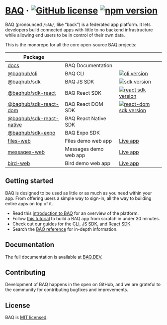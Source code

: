 # [BAQ](https://baq.dev/) &middot; [![GitHub license](https://img.shields.io/badge/license-MIT-blue.svg)](https://github.com/baqhub/baq/blob/main/LICENSE) [![npm version](https://img.shields.io/npm/v/@baqhub/sdk.svg?color=)](https://www.npmjs.com/package/react)

BAQ (pronounced `/bAk/`, like “back”) is a federated app platform. It lets developers build connected apps with little to no backend infrastructure while allowing end users to be in control of their own data.

This is the monorepo for all the core open-source BAQ projects:

| Package                                                   |                       |                                                                                                                                                          |
| --------------------------------------------------------- | --------------------- | -------------------------------------------------------------------------------------------------------------------------------------------------------- |
| [docs](packages/app-docs-web)                             | BAQ Documentation     |                                                                                                                                                          |
| [@baqhub/cli](packages/lib-cli)                           | BAQ CLI               | [![cli version](https://img.shields.io/npm/v/@baqhub/cli.svg?label=%20&color=)](https://www.npmjs.com/package/@baqhub/cli)                               |
| [@baqhub/sdk](packages/lib-sdk)                           | BAQ JS SDK            | [![sdk version](https://img.shields.io/npm/v/@baqhub/sdk.svg?label=%20&color=)](https://www.npmjs.com/package/@baqhub/sdk)                               |
| [@baqhub/sdk-react](packages/lib-sdk-react)               | BAQ React SDK         | [![react sdk version](https://img.shields.io/npm/v/@baqhub/sdk-react.svg?label=%20&color=)](https://www.npmjs.com/package/@baqhub/sdk-react)             |
| [@baqhub/sdk-react-dom](packages/lib-sdk-react-dom)       | BAQ React DOM SDK     | [![react-dom sdk version](https://img.shields.io/npm/v/@baqhub/sdk-react-dom.svg?label=%20&color=)](https://www.npmjs.com/package/@baqhub/sdk-react-dom) |
| [@baqhub/sdk-react-native](packages/lib-sdk-react-native) | BAQ React Native SDK  |                                                                                                                                                          |
| [@baqhub/sdk-expo](packages/lib-sdk-expo)                 | BAQ Expo SDK          |                                                                                                                                                          |
| [files-web](packages/app-files-web)                       | Files demo web app    | [Live app](https://files.baq.dev)                                                                                                                        |
| [messages-web](packages/app-files-web)                    | Messages demo web app | [Live app](https://messages.baq.dev)                                                                                                                     |
| [bird-web](packages/app-bird-web)                         | Bird demo web app     | [Live app](https://bird.baq.dev)                                                                                                                         |

## Getting started

BAQ is designed to be used as little or as much as you need within your app. From offering users a simple way to sign-in, all the way to building entire apps on top of it.

- Read this [introduction to BAQ](https://baq.dev/docs/learn) for an overview of the platform.
- Follow [this tutorial](https://baq.dev/docs/learn/essentials/build-your-first-app) to build a BAQ app from scratch in under 30 minutes.
- Check out our guides for the [CLI](https://baq.dev/docs/learn/guides/using-the-cli), [JS SDK](https://baq.dev/docs/learn/guides/using-the-javascript-sdk), and [React SDK](https://baq.dev/docs/learn/guides/using-the-react-sdk).
- Search the [BAQ reference](https://baq.dev/docs/reference) for in-depth information.

## Documentation

The full documentation is available at [BAQ.DEV](https://baq.dev/docs/learn).

## Contributing

Development of BAQ happens in the open on GitHub, and we are grateful to the community for contributing bugfixes and improvements.

## License

BAQ is [MIT licensed](LICENSE).

